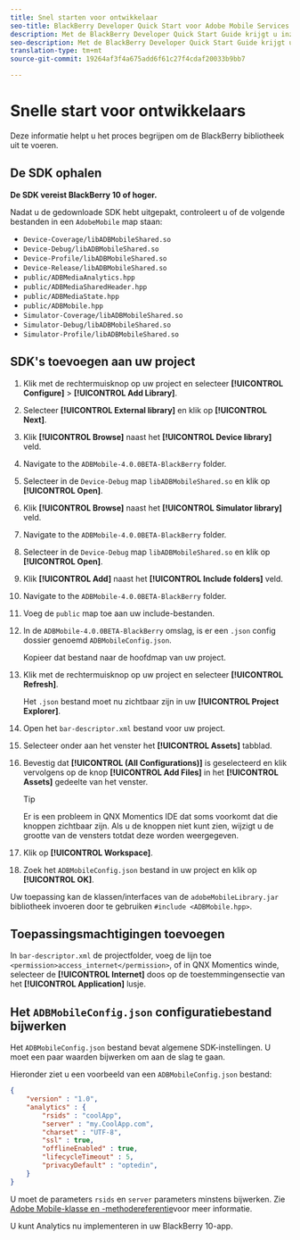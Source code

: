 ```yaml
---
title: Snel starten voor ontwikkelaar
seo-title: BlackBerry Developer Quick Start voor Adobe Mobile Services
description: Met de BlackBerry Developer Quick Start Guide krijgt u inzicht in het proces voor het implementeren van de BlackBerry-bibliotheek voor Adobe Mobile Services.
seo-description: Met de BlackBerry Developer Quick Start Guide krijgt u inzicht in het proces voor het implementeren van de BlackBerry-bibliotheek voor Adobe Mobile Services.
translation-type: tm+mt
source-git-commit: 19264af3f4a675add6f61c27f4cdaf20033b9bb7

---
```



# Snelle start voor ontwikkelaars

Deze informatie helpt u het proces begrijpen om de BlackBerry bibliotheek uit te voeren.

## De SDK ophalen

**De SDK vereist BlackBerry 10 of hoger.**

Nadat u de gedownloade SDK hebt uitgepakt, controleert u of de volgende bestanden in een `AdobeMobile` map staan:

* `Device-Coverage/libADBMobileShared.so`
* `Device-Debug/libADBMobileShared.so`
* `Device-Profile/libADBMobileShared.so`
* `Device-Release/libADBMobileShared.so`
* `public/ADBMediaAnalytics.hpp`
* `public/ADBMediaSharedHeader.hpp`
* `public/ADBMediaState.hpp`
* `public/ADBMobile.hpp`
* `Simulator-Coverage/libADBMobileShared.so`
* `Simulator-Debug/libADBMobileShared.so`
* `Simulator-Profile/libADBMobileShared.so`

## SDK&#39;s toevoegen aan uw project

1. Klik met de rechtermuisknop op uw project en selecteer **[!UICONTROL Configure]** > **[!UICONTROL Add Library]**.
1. Selecteer **[!UICONTROL External library]** en klik op **[!UICONTROL Next]**.
1. Klik **[!UICONTROL Browse]** naast het **[!UICONTROL Device library]** veld.
1. Navigate to the `ADBMobile-4.0.0BETA-BlackBerry` folder.
1. Selecteer in de `Device-Debug` map `libADBMobileShared.so` en klik op **[!UICONTROL Open]**.
1. Klik **[!UICONTROL Browse]** naast het **[!UICONTROL Simulator library]** veld.
1. Navigate to the `ADBMobile-4.0.0BETA-BlackBerry` folder.
1. Selecteer in de `Device-Debug` map `libADBMobileShared.so` en klik op **[!UICONTROL Open]**.
1. Klik **[!UICONTROL Add]** naast het **[!UICONTROL Include folders]** veld.
1. Navigate to the `ADBMobile-4.0.0BETA-BlackBerry` folder.
1. Voeg de `public` map toe aan uw include-bestanden.
1. In de `ADBMobile-4.0.0BETA-BlackBerry` omslag, is er een `.json` config dossier genoemd `ADBMobileConfig.json`.

   Kopieer dat bestand naar de hoofdmap van uw project.
1. Klik met de rechtermuisknop op uw project en selecteer **[!UICONTROL Refresh]**.

   Het `.json` bestand moet nu zichtbaar zijn in uw **[!UICONTROL Project Explorer]**.
1. Open het `bar-descriptor.xml` bestand voor uw project.
1. Selecteer onder aan het venster het **[!UICONTROL Assets]** tabblad.
1. Bevestig dat **[!UICONTROL (All Configurations)]** is geselecteerd en klik vervolgens op de knop **[!UICONTROL Add Files]** in het **[!UICONTROL Assets]** gedeelte van het venster.
   >[!TIP]
   >
   >Er is een probleem in QNX Momentics IDE dat soms voorkomt dat die knoppen zichtbaar zijn. Als u de knoppen niet kunt zien, wijzigt u de grootte van de vensters totdat deze worden weergegeven.

1. Klik op **[!UICONTROL Workspace]**.
1. Zoek het `ADBMobileConfig.json` bestand in uw project en klik op **[!UICONTROL OK]**.

Uw toepassing kan de klassen/interfaces van de `adobeMobileLibrary.jar` bibliotheek invoeren door te gebruiken `#include <ADBMobile.hpp>`.

## Toepassingsmachtigingen toevoegen

In `bar-descriptor.xml` de projectfolder, voeg de lijn toe `<permission>access_internet</permission>`, of in QNX Momentics winde, selecteer de **[!UICONTROL Internet]** doos op de toestemmingensectie van het **[!UICONTROL Application]** lusje.

## Het `ADBMobileConfig.json` configuratiebestand bijwerken

Het `ADBMobileConfig.json` bestand bevat algemene SDK-instellingen. U moet een paar waarden bijwerken om aan de slag te gaan.

Hieronder ziet u een voorbeeld van een `ADBMobileConfig.json` bestand:

```json
{
    "version" : "1.0",
    "analytics" : {
        "rsids" : "coolApp",
        "server" : "my.CoolApp.com",
        "charset" : "UTF-8",
        "ssl" : true,
        "offlineEnabled" : true,
        "lifecycleTimeout" : 5,
        "privacyDefault" : "optedin",
    }
}
```

U moet de parameters `rsids` en `server` parameters minstens bijwerken. Zie [Adobe Mobile-klasse en -methodereferentie](/help/blackberry/methods.md)voor meer informatie.

U kunt Analytics nu implementeren in uw BlackBerry 10-app.
